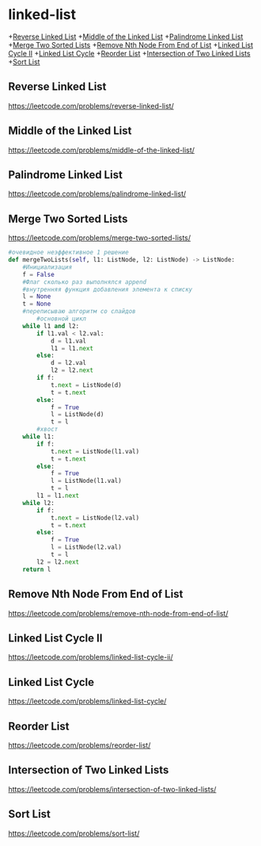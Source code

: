 # linked-list
+[Reverse Linked List](#reverse-linked-list)
+[Middle of the Linked List](#middle-of-the-linked-list)
+[Palindrome Linked List](#palindrome-linked-list)
+[Merge Two Sorted Lists](#merge-two-sorted-lists)
+[Remove Nth Node From End of List](#remove-nth-node-from-end-of-list)
+[Linked List Cycle II](#linked-list-cycle-ii)
+[Linked List Cycle](#linked-list-cycle)
+[Reorder List](#reorder-list)
+[Intersection of Two Linked Lists](#intersection-of-two-linked-lists)
+[Sort List](#sort-list)


## Reverse Linked List
https://leetcode.com/problems/reverse-linked-list/

## Middle of the Linked List
https://leetcode.com/problems/middle-of-the-linked-list/

## Palindrome Linked List
https://leetcode.com/problems/palindrome-linked-list/

## Merge Two Sorted Lists
https://leetcode.com/problems/merge-two-sorted-lists/

```python
#очевидное неэффективное 1 решение
def mergeTwoLists(self, l1: ListNode, l2: ListNode) -> ListNode:
    #Инициализация
    f = False 
    #Флаг сколько раз выполнялся append
    #внутренняя функция добавления элемента к списку
    l = None
    t = None
    #переписываю алгоритм со слайдов
        #основной цикл
    while l1 and l2:
        if l1.val < l2.val:
            d = l1.val
            l1 = l1.next
        else:
            d = l2.val
            l2 = l2.next
        if f:
            t.next = ListNode(d)
            t = t.next
        else:
            f = True
            l = ListNode(d)
            t = l
        #хвост
    while l1:
        if f:
            t.next = ListNode(l1.val)
            t = t.next
        else:
            f = True
            l = ListNode(l1.val)
            t = l
        l1 = l1.next
    while l2:
        if f:
            t.next = ListNode(l2.val)
            t = t.next
        else:
            f = True
            l = ListNode(l2.val)
            t = l
        l2 = l2.next
    return l
```


## Remove Nth Node From End of List
https://leetcode.com/problems/remove-nth-node-from-end-of-list/

## Linked List Cycle II
https://leetcode.com/problems/linked-list-cycle-ii/

## Linked List Cycle
https://leetcode.com/problems/linked-list-cycle/

## Reorder List
https://leetcode.com/problems/reorder-list/

## Intersection of Two Linked Lists
https://leetcode.com/problems/intersection-of-two-linked-lists/

## Sort List
https://leetcode.com/problems/sort-list/
